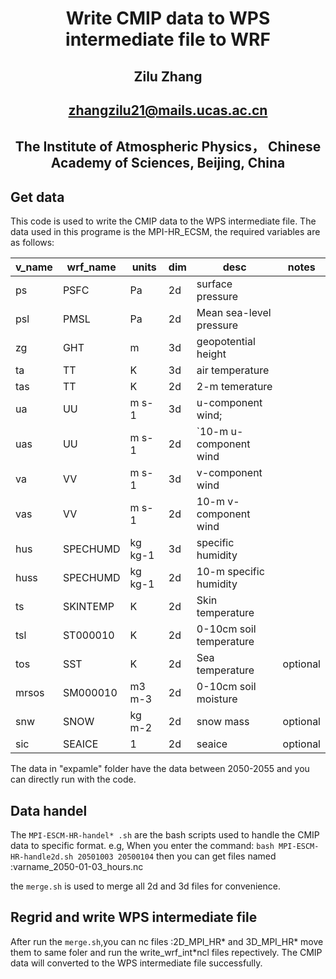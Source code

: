 #  <center> Write CMIP data to WPS intermediate file to WRF

##  <center> Zilu Zhang
##  <center> zhangzilu21@mails.ucas.ac.cn
##  <center> The Institute of Atmospheric Physics， Chinese Academy of Sciences, Beijing, China

## Get data
This code is used to write the CMIP data to the WPS intermediate file. The data used in this programe is the MPI-HR_ECSM,  the required variables are as follows:

| **v_name** | **wrf_name** | **units** | **dim** | **desc**                | **notes** |
|------------|--------------|-----------|---------|-------------------------|-----------|
| ps         | PSFC         | Pa        | 2d      | surface pressure        |           |
| psl        | PMSL         | Pa        | 2d      | Mean sea-level pressure |           |
| zg         | GHT          | m         | 3d      | geopotential height     |           |
| ta         | TT           | K         | 3d      | air temperature         |           |
| tas        | TT           | K         | 2d      | 2-m temerature          |           |
| ua         | UU           | m s-1     | 3d      | u-component wind;       |           |
| uas        | UU           | m s-1     | 2d      | `10-m u-component wind  |           |
| va         | VV           | m s-1     | 3d      | v-component wind        |           |
| vas        | VV           | m s-1     | 2d      | 10-m v-component wind   |           |
| hus        | SPECHUMD     | kg kg-1   | 3d      | specific humidity       |           |
| huss       | SPECHUMD     | kg kg-1   | 2d      | 10-m specific humidity  |           |
| ts         | SKINTEMP     | K         | 2d      | Skin temperature        |           |
| tsl        | ST000010     | K         | 2d      | 0-10cm soil temperature |           |
| tos        | SST          | K         | 2d      | Sea temperature         | optional  |
| mrsos      | SM000010     | m3 m-3    | 2d      | 0-10cm soil moisture    |           |
| snw        | SNOW         | kg m-2    | 2d      | snow mass               | optional  |
| sic        | SEAICE       | 1         | 2d      | seaice                  | optional  |

The data in "expamle" folder have the data between 2050-2055 and you can directly run with the code.

## Data handel
The `MPI-ESCM-HR-handel* .sh` are the bash scripts used to handle the CMIP data to specific format. e.g, When you enter the command:
``
bash MPI-ESCM-HR-handle2d.sh 20501003 20500104
``
then you can get files named :varname_2050-01-03_hours.nc

the `merge.sh` is used to merge all 2d and 3d files for convenience.

## Regrid and write WPS intermediate file

After run the `merge.sh`,you can nc files :2D_MPI_HR* and 3D_MPI_HR*
move them to same foler and run the write_wrf_int*ncl files repectively. The CMIP data will converted to the WPS intermediate file successfully.
